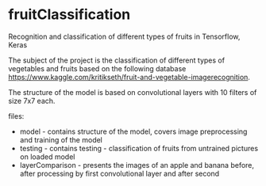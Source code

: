 # fruitClassification
Recognition and classification of different types of fruits in Tensorflow, Keras

The subject of the project is the classification of different types of vegetables and fruits
based on the following database https://www.kaggle.com/kritikseth/fruit-and-vegetable-imagerecognition.

The structure of the model is based on convolutional layers with 10 filters of size 7x7 each.

files:
 - model - contains structure of the model, covers image preprocessing and training of the model
 - testing - contains testing - classification of fruits from untrained pictures on loaded model
 - layerComparison - presents the images of an apple and banana before, after processing by first convolutional layer and after second
